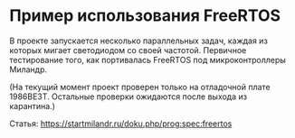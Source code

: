 ﻿# Пример использования FreeRTOS

В проекте запускается несколько параллельных задач, каждая из которых мигает светодиодом со своей частотой.
Первичное тестирование того, как портивалась FreeRTOS под микроконтроллеры Миландр.

(На текущий момент проект проверен только на отладочной плате 1986ВЕ3Т. Остальные проверки ожидаются после выхода из карантина.)

Статья: https://startmilandr.ru/doku.php/prog:spec:freertos